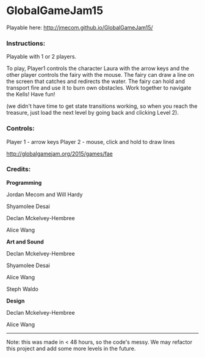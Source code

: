 # GlobalGameJam15

Playable here: http://jmecom.github.io/GlobalGameJam15/

<h3>Instructions:</h3>

Playable with 1 or 2 players.

To play, Player1 controls the character Laura with the arrow keys and the other player controls the fairy with the mouse. The fairy can draw a line on the screen that catches and redirects the water. The fairy can hold and transport fire and use it to burn own obstacles. Work together to navigate the Kells! Have fun!

(we didn't have time to get state transitions working, so when you reach the treasure, just load the next level by going back and clicking Level 2).


<h3>Controls:</h3>

Player 1 - arrow keys
Player 2 - mouse, click and hold to draw lines

http://globalgamejam.org/2015/games/fae

<h3>Credits:</h3> 

<b>Programming</b>

Jordan Mecom and Will Hardy

Shyamolee Desai

Declan Mckelvey-Hembree

Alice Wang


<b>Art and Sound</b> 

Declan Mckelvey-Hembree

Shyamolee Desai

Alice Wang

Steph Waldo

<b>Design</b>

Declan Mckelvey-Hembree

Alice Wang

-----------------------------
Note: this was made in < 48 hours, so the code's messy. We may refactor this project and add some more levels in the future.
